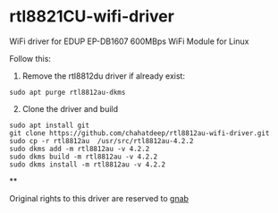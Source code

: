 # rtl8821CU-wifi-driver
WiFi driver for EDUP EP-DB1607 600MBps WiFi Module for Linux

Follow this:

1. Remove the rtl8812du driver if already exist:
```
sudo apt purge rtl8812au-dkms
```

2. Clone the driver and build
```
sudo apt install git
git clone https://github.com/chahatdeep/rtl8812au-wifi-driver.git
sudo cp -r rtl8812au  /usr/src/rtl8812au-4.2.2
sudo dkms add -m rtl8812au -v 4.2.2
sudo dkms build -m rtl8812au -v 4.2.2
sudo dkms install -m rtl8812au -v 4.2.2
```

**

Original rights to this driver are reserved to [gnab](https://github.com/gnab/rtl8812au)
